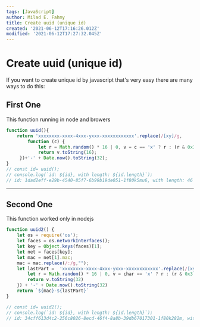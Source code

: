 ```yaml
---
tags: [JavaScript]
author: Milad E. Fahmy
title: Create uuid (unique id)
created: '2021-06-12T17:16:26.012Z'
modified: '2021-06-12T17:27:32.045Z'
---
```


# Create uuid (unique id)

<p>If you want to create unique id by javascript that's 
very easy there are many ways to do this: </p>

## First One 
<p>This function running in node and browers</p>

```js
function uuid(){
    return 'xxxxxxxx-xxxx-4xxx-yxxx-xxxxxxxxxxxx'.replace(/[xy]/g, 
        function (c) {
            let r = Math.random() * 16 | 0, v = c == 'x' ? r : (r & 0x3 | 0x8);
            return v.toString(16);
     })+'-' + Date.now().toString(32);
}
// const id= uuid();
// console.log(`id: ${id}, with length: ${id.length}`); 
// id: 1dad2eff-e29b-4540-85f7-6b99b19de051-1f80k5mu6, with length: 46
```
____________
## Second One 
<p> This function worked only in nodejs </p>

```js
function uuid2() {
    let os = require('os');
    let faces = os.networkInterfaces();    
    let key = Object.keys(faces)[1];
    let net = faces[key];
    let mac = net[1].mac;
    mac = mac.replace(/:/g,"");    
    let lastPart =  'xxxxxxxx-xxxx-4xxx-yxxx-xxxxxxxxxxxx'.replace(/[xy]/g, function (char) {
        let r = Math.random() * 16 | 0, v = char == 'x' ? r : (r & 0x3 | 0x8);
        return v.toString(32)
    }) + '-' + Date.now().toString(32)
    return `${mac}-${lastPart}`
}

// const id= uuid2();
// console.log(`id: ${id}, with length: ${id.length}`);
// id: 34cff613d4c2-256c8026-8ecd-46f4-8a8b-39db67017301-1f80k282m, with length: 59
```
